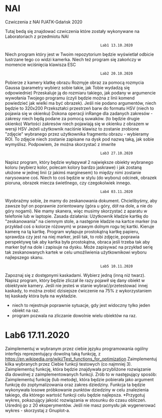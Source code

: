 # NAI
Czwiczenia z NAI PJATK-Gdańsk 2020

Tutaj bedą się znajdować czwiczenia które zostały wykonywane na Laboratoriach z przedmiotu NAI

                                                Lab1 13.10.2020
Niech program który jest w Twoim repozytorium będzie wyświetlał odbicie lustrzane tego co widzi kamerka.
Niech też program się zakończy w momencie wciśnięcia klawisza ESC

                                                Lab2 20.10.2020
Pobierze z kamery klatkę obrazu
Rozmyje obraz za pomocą rozmycia Gaussa (parametry wybierz sobie takie, jak Tobie wydadzą się odpowiednie)
Przeskaluje ją do rozmiaru takiego, jak podany w argumencie wywołania Twojego programu (czyli będzie można z linii komend powiedzieć jak wielki ma być obrazek). Jeśli nie podano argumentów, niech będzie to 320x200
Przekształci przestrzeń barw do formatu HSV (niech to pojawia się w okienku)
Dokona operacji inRange dla zadanych zakresów - zakresy niech będą podane za pomocą suwaków. (to będzie drugie okienko)
Wartości zakresów niech pojawiają się w okienku z obrazem w wersji HSV
Jeżeli użytkownik naciśnie klawisz <x> to zostanie zrobione "zdjęcie" wybranego przez użytkownika fragmentu obrazu - wybieramy ROI. To zdjęcie niech zostanie zapisane na dysk pod nazwą taką, jak sobie wymyślisz. Podpowiem, że można skorzystać z imwrite

                                                Lab3 27.10.2020
  Napisz program, który będzie wyłapywał 2 największe obiekty wybranego koloru (wybierz kolor, polecam kolory bardzo jaskrawe) i jak zostaną ułożone w jednej linii (z jakimś marginesem) to między nimi zostanie narysowane coś. Niech to coś będzie w stylu (do wyboru) odcinek, obrazek pioruna, obrazek miecza świetlnego, czy czegokolwiek innego.
  
                                                Lab4 03.11.2020
Wyobraźmy sobie, że mamy do zeskanowania dokument. Chcielibyśmy, aby zawsze był on poprawnie zorientowany (góra u góry, dół na dole, a nie do góry nogami). Nie mamy skanera, więc musimy skorzystać z aparatu w telefonie lub w laptopie.
Zasada działania: Użytkownik kładzie kartkę do "zeskanowania" na ciemnym stole, a następnie kładzie na kartce marker (na przykład coś o kolorze różowym) w prawym dolnym rogu tej kartki. Kieruje kamerę na tą kartkę. Program wyłapuje prostokątną kartkę papieru, sprawdza czy jest na niej marker, jeśli tak, to robi zdjęcie, poprawia perspektywę tak aby kartka była prostokątna, obraca jeśli trzeba tak aby marker był na dole i zapisuje na dysku. Może zapisywać na przykład serię tak zeskanowanych kartek w celu umożliwienia użytkownikowi wyboru najlepszego skanu.                                                
                                                
                                                Lab5 10.11.2020
Zapoznaj się z dostępnymi kaskadami. Wybierz jedną (inną niż twarz). Napisz program, który będzie zliczał ile razy pojawił się dany obiekt w obiektywie kamery. Jeśli nie jesteś w stanie wybrać/przetestować innej kaskady, to można zrobić dzisiejsze ćwiczenie na 75% z wykorzystaniem tej kaskady która była na wykładzie.
 - niech to rejestruje poprawnie sytuacje, gdy jest widoczny tylko jeden obiekt na raz.
 - program pozwala na zliczanie dowolnie wielu obiektów na raz.
 
# Lab6 17.11.2020
Zaimplementuj w wybranym przez ciebie języku programowania ogólny interfejs reprezentujący dowolną taką funkcję, z https://en.wikipedia.org/wiki/Test_functions_for_optimization
Zaimplementuj kilka wybranych przez Ciebie funkcji testowych (co najmniej 3).
Zaimplementuj funkcję, która będzie znajdywała przybliżone rozwiązanie dla dowolnej z zaimplementowanych funkcji. Zrób to w następujący sposób:
Zaimplementuj funkcję (lub metodę), która będzie pobierała jako argument funkcję do zoptymalizowania oraz zakres dziedziny. Funkcja ta będzie wykonywała losowe próbkowanie punktów dziedziny w celu znalezienia takiego, dla którego wartość funkcji celu będzie najlepsza.
*Przygotuj wykres, pokazujący jakość rozwiązania w stosunku do czasu obliczeń. Uśrednij go z 20 eksperymentów. Jeśli nie masz pomysłu jak wygenerować wykres - skorzystaj z Gnuplot-a.
